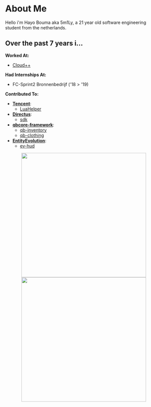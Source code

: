 # About Me

Hello i'm Hayo Bouma aka 5m1Ly, a 21 year old software engineering student from the netherlands.

## Over the past 7 years i...

**Worked At:**
- [Cloud++](https://cloudplusplus.nl)

**Had Internships At:**
- FC-Sprint2 Bronnenbedrijf ('18 > '19)

**Contributed To:**
- [**Tencent**](https://github.com/tencent):
  - [LuaHelper](https://github.com/Tencent/LuaHelper)
- [**Directus**](https://github.com/directus):
  - [sdk](https://github.com/directus/sdk)
- [**qbcore-framework**](https://github.com/qbcore-framework):
  - [qb-inventory](https://github.com/qbcore-framework/qb-inventory)
  - [qb-clothing](https://github.com/qbcore-framework/qb-clothing)
- [**EntityEvolution**](https://github.com/EntityEvolution):
  - [ev-hud](https://github.com/EntityEvolution/ev-hud)

<p align = "center">
  <img src = "https://github-readme-stats.vercel.app/api?username=5m1Ly&show_icons=true&theme=dark&hide_border=true" width = 400>
  <img src = "https://github-readme-streak-stats.herokuapp.com?user=5m1Ly&theme=dark&hide_border=true" width = 400>
</p>
